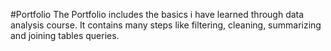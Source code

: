 #Portfolio
The Portfolio includes the basics i have learned through data analysis course. 
It contains many steps like filtering, cleaning, summarizing  and joining tables queries.
